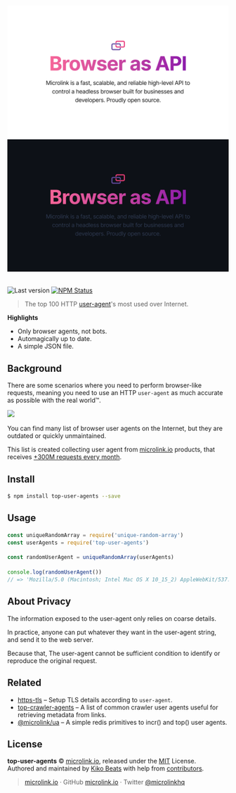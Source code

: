 <div align="center">
  <img src="https://github.com/microlinkhq/cdn/raw/master/dist/logo/banner.png#gh-light-mode-only" alt="microlink logo">
  <img src="https://github.com/microlinkhq/cdn/raw/master/dist/logo/banner-dark.png#gh-dark-mode-only" alt="microlink logo">
  <br>
  <br>
</div>

![Last version](https://img.shields.io/github/tag/Kikobeats/top-user-agents.svg?style=flat-square)
[![NPM Status](https://img.shields.io/npm/dm/top-user-agents.svg?style=flat-square)](https://www.npmjs.org/package/top-user-agents)

> The top 100 HTTP [user-agent](https://developer.mozilla.org/en-US/docs/Web/HTTP/Headers/User-Agent)'s most used over Internet.

**Highlights**

- Only browser agents, not bots.
- Automagically up to date.
- A simple JSON file.

## Background

There are some scenarios where you need to perform browser-like requests, meaning you need to use an HTTP `user-agent` as much accurate as possible with the real world™️.

![](/stats.png)

You can find many list of browser user agents on the Internet, but they are outdated or quickly unmaintained.

This list is created collecting user agent from [microlink.io](https://microlink.io) products, that receives [+300M requests every month](https://analytics.microlink.io/).

## Install

```bash
$ npm install top-user-agents --save
```

## Usage

```js
const uniqueRandomArray = require('unique-random-array')
const userAgents = require('top-user-agents')

const randomUserAgent = uniqueRandomArray(userAgents)

console.log(randomUserAgent())
// => 'Mozilla/5.0 (Macintosh; Intel Mac OS X 10_15_2) AppleWebKit/537.36 (KHTML, like Gecko) Chrome/79.0.3945.130 Safari/537.36'
```

## About Privacy

The information exposed to the user-agent only relies on coarse details.

In practice, anyone can put whatever they want in the user-agent string, and send it to the web server.

Because that, The user-agent cannot be sufficient condition to identify or reproduce the original request.

## Related

- [https-tls](https://github.com/Kikobeats/https-tls) – Setup TLS details according to `user-agent`.
- [top-crawler-agents](https://github.com/Kikobeats/top-crawler-agents) – A list of common crawler user agents useful for retrieving metadata from links.
- [@microlink/ua](https://github.com/microlinkhq/ua) – A simple redis primitives to incr() and top() user agents.

## License

**top-user-agents** © [microlink.io](https://microlink.io), released under the [MIT](https://github.com/microlinkhq/top-user-agents/blob/master/LICENSE.md) License.<br>
Authored and maintained by [Kiko Beats](https://kikobeats.com) with help from [contributors](https://github.com/microlinkhq/top-user-agents/contributors).

> [microlink.io](https://microlink.io) · GitHub [microlink.io](https://github.com/microlinkhq) · Twitter [@microlinkhq](https://twitter.com/microlinkhq)
